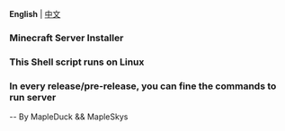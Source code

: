 **English** | [中文](readme_cn.md)
### Minecraft Server Installer
### This Shell script runs on Linux

### In every release/pre-release, you can fine the commands to run server

-- By MapleDuck && MapleSkys
